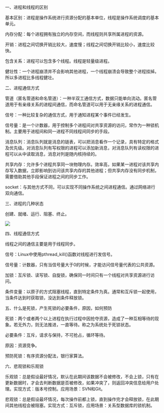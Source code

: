 一、进程和线程的区别

基本区别：进程是操作系统进行资源分配的基本单位，线程是操作系统调度的基本单元。

内存分配：每个进程拥有独立的内存空间，而线程则共享所属进程的资源。

开销：进程之间切换开销比较大，速度慢；线程之间切换开销比较小，速度比较快。

包含关系：进程可以包含多个线程。线程是轻量级进程。

健壮性：一个进程崩溃并不会影响其他进程，一个线程崩溃会导致整个进程挂掉。所以多进程比多线程健壮。



二、进程通信方式

管道（匿名管道和命名管道）：一种半双工通信方式，数据只能单向流动。匿名管道用于有亲缘关系的进程间通信，而命名管道可以用于无亲缘关系的进程通信。

信号：一种比较复杂的通信方式，用于通知进程某个事件已经发生。

信号量：是一个计数器，用于控制多个进程间对共享资源的访问，常作为一种锁机制。主要用于进程间和同一进程不同线程间同步的手段。

消息队列：消息队列就是消息的链表，可以把消息看作一个记录，具有特定的格式及优先级。对消息队列有写权限的进程可以添加新消息，对消息队列有读权限的进程可以从中读取消息，消息对列是随内核持续的。

共享内存：允许多个进程共享同一块物理内存。效率高，如果某一进程对该共享内存写入数据，立即影响到访问该共享内存的其他进程；但共享内存没有同步机制，需要借助其他手段保证进程之间的同步工作。

socket：与其他方式不同，可以实现不同操作系统之间进程通信。通过网络进行双向通信。



三、进程的几种状态

创建、就绪、运行、阻塞、终止。

![](https://uploadfiles.nowcoder.com/images/20220226/4107856_1645862582392/F6064DA9135BF1E3625665967DCB7E90)


四、线程通信方式

线程之间的通信主要是用于线程同步。

信号：Linux中使用pthread_kill()函数对线程进行发信号。

信号量：计数器，只有当信号量大于0的时候，才能访问信号量代表的公共资源。

加锁：互斥锁、读写锁、自旋锁，确保同一时间只有一个线程对共享资源进行访问。

条件变量：以原子的方式阻塞线程，直到特定条件为真。通常和互斥锁一起使用，当条件达到时获取锁，没达到条件释放锁。



五、什么是死锁，产生死锁的必要条件，原因，如何预防

死锁：两个或者两个以上进程在执行过程中因抢夺资源，造成了一种互相等待的现象。若无外力，则无法推进，一直等待。称之为系统处于死锁状态。

必要条件：互斥，请求与保持，不可抢占，循环等待。

原因：资源竞争。

预防死锁：有序资源分配法，银行家算法。



六、悲观锁和乐观锁

乐观锁：总是假设最好情况，默认在此期间该数据不会被修改，不会上锁，只有在更新数据时，才会去判断数据是否被修改，如果冲突了，则返回冲突信息给用户处理。实现方式：版本号控制。应用场景：SVN和Git。

悲观锁：总是假设最坏情况，每次操作前都上锁，直到操作完才会释放锁，在此期间其他线程会被阻塞。实现方式：互斥锁，应用场景：关系型数据库的锁机制。
